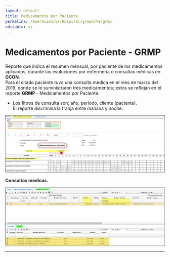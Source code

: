 ```yaml
---
layout: default
title: Medicamentos por Paciente
permalink: /Operacion/is/hospital/greporte/grmp
editable: si
---
```


# Medicamentos por Paciente - GRMP

Reporte que indica el resumen mensual, por paciente de los medicamentos aplicados, durante las evoluciones por enfermería o consultas médicas en **GCON**.  
Para el citado paciente tuvo una consulta medica en el mes de marzo del 2019, donde se le suministraron tres medicamentos; estos se reflejan en el reporte **GRMP** - Medicamentos por Paciente.
* Los filtros de consulta son; año, periodo, cliente (paciente).  
El reporte discrimina la franja entre mañana y noche.  


![](grmp1.png)

**Consultas medicas.**

![](grmp2.png)

*********